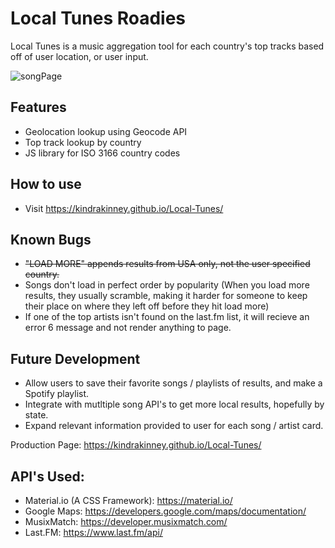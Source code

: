 # Local Tunes Roadies

Local Tunes is a music aggregation tool for each country's top tracks based off of user location, or user input.

![songPage](https://i.imgur.com/poVvbRq.png)

## Features

* Geolocation lookup using Geocode API
* Top track lookup by country
* JS library for ISO 3166 country codes

## How to use
* Visit https://kindrakinney.github.io/Local-Tunes/

## Known Bugs
* ~~"LOAD MORE" appends results from USA only, not the user specified country.~~
* Songs don't load in perfect order by popularity (When you load more results, they usually scramble, making it harder for someone to keep their place on where they left off before they hit load more)
* If one of the top artists isn't found on the last.fm list, it will recieve an error 6 message and not render anything to page.

## Future Development
* Allow users to save their favorite songs / playlists of results, and make a Spotify playlist.
* Integrate with mutltiple song API's to get more local results, hopefully by state.
* Expand relevant information provided to user for each song / artist card.

Production Page: https://kindrakinney.github.io/Local-Tunes/

## API's Used:

* Material.io (A CSS Framework): https://material.io/
* Google Maps: https://developers.google.com/maps/documentation/
* MusixMatch: https://developer.musixmatch.com/
* Last.FM: https://www.last.fm/api/
